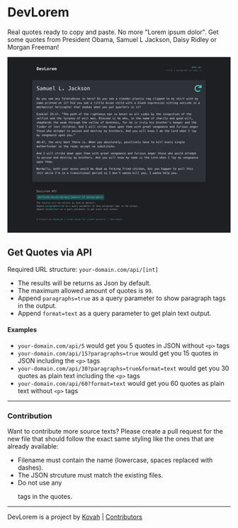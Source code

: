 # DevLorem

Real quotes ready to copy and paste. No more "Lorem ipsum dolor". Get some quotes from President Obama, 
Samuel L Jackson, Daisy Ridley or Morgan Freeman!

![Preview Screenshot](/preview.png)

## Get Quotes via API

Required URL structure:
`your-domain.com/api/[int]`

* The results will be returns as Json by default.
* The maximum allowed amount of quotes is `99`.
* Append `paragraphs=true` as a query parameter to show paragraph tags in the output.
* Append `format=text` as a query parameter to get plain text output.


#### Examples

* `your-domain.com/api/5` would get you 5 quotes in JSON without `<p>` tags
* `your-domain.com/api/15?paragraphs=true` would get you 15 quotes in JSON including the `<p>` tags
* `your-domain.com/api/30?paragraphs=true&format=text` would get you 30 quotes as plain text including the `<p>` tags
* `your-domain.com/api/60?format=text` would get you 60 quotes as plain text without `<p>` tags

---

### Contribution

Want to contribute more source texts? Please create a pull request for the new file that should follow the exact same 
styling like the ones that are already available:

* Filename must contain the name (lowercase, spaces replaced with dashes).
* The JSON strcuture must match the existing files.
* Do not use any <p> tags in the quotes.

---

DevLorem is a project by [Kovah](https://kovah.de) | [Contributors](https://github.com/Kovah/DevLorem/graphs/contributors)
